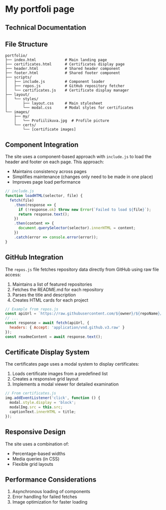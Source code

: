 # My portfoli page

## Technical Documentation

## File Structure

```
portfolio/
├── index.html             # Main landing page
├── certificates.html      # Certificates display page
├── header.html            # Shared header component
├── footer.html            # Shared footer component
├── scripts/
│   ├── include.js         # Component loader
│   ├── repos.js           # GitHub repository fetcher
│   └── certificates.js    # Certificate display manager
├── layout/
│   └── styles/
│       ├── layout.css     # Main stylesheet
│       └── modal.css      # Modal styles for certificates
└── images/
    ├── my/
    │   └── Profiilikuva.jpg  # Profile picture
    └── certs/
        └── [certificate images]
```

## Component Integration

The site uses a component-based approach with `include.js` to load the header and footer on each page. This approach:
- Maintains consistency across pages
- Simplifies maintenance (changes only need to be made in one place)
- Improves page load performance

```javascript
// include.js
function loadHTML(selector, file) {
  fetch(file)
    .then(response => {
      if (!response.ok) throw new Error(`Failed to load ${file}`);
      return response.text();
    })
    .then(content => {
      document.querySelector(selector).innerHTML = content;
    })
    .catch(error => console.error(error));
}
```

## GitHub Integration

The `repos.js` file fetches repository data directly from GitHub using raw file access:

1. Maintains a list of featured repositories
2. Fetches the README.md for each repository
3. Parses the title and description
4. Creates HTML cards for each project

```javascript
// Example from repos.js
const apiUrl = `https://raw.githubusercontent.com/${owner}/${repoName}/${branch}/README.md`;
// ...
const response = await fetch(apiUrl, {
  headers: { Accept: 'application/vnd.github.v3.raw' }
});
const readmeContent = await response.text();
```

## Certificate Display System

The certificates page uses a modal system to display certificates:

1. Loads certificate images from a predefined list
2. Creates a responsive grid layout
3. Implements a modal viewer for detailed examination

```javascript
// From certificates.js
img.addEventListener('click', function () {
  modal.style.display = 'block';
  modalImg.src = this.src;
  captionText.innerHTML = title;
});
```

## Responsive Design

The site uses a combination of:
- Percentage-based widths
- Media queries (in CSS)
- Flexible grid layouts

## Performance Considerations

1. Asynchronous loading of components
2. Error handling for failed fetches
3. Image optimization for faster loading
